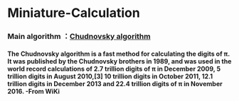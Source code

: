 # Miniature-Calculation

### Main algorithm ：[Chudnovsky algorithm](https://en.wikipedia.org/wiki/Chudnovsky_algorithm)
#### The Chudnovsky algorithm is a fast method for calculating the digits of π. It was published by the Chudnovsky brothers in 1989, and was used in the world record calculations of 2.7 trillion digits of π in December 2009, 5 trillion digits in August 2010,[3] 10 trillion digits in October 2011, 12.1 trillion digits in December 2013 and 22.4 trillion digits of π in November 2016. -From WiKi
